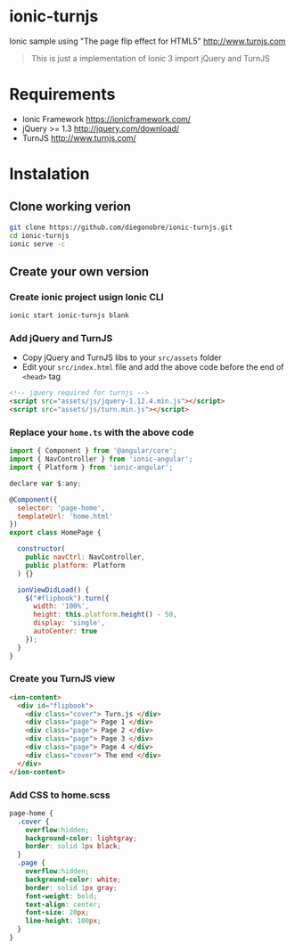 # ionic-turnjs
Ionic sample using "The page flip effect for HTML5" http://www.turnjs.com

> This is just a implementation of Ionic 3 import jQuery and TurnJS

# Requirements
- Ionic Framework https://ionicframework.com/
- jQuery >= 1.3 http://jquery.com/download/
- TurnJS http://www.turnjs.com/

# Instalation
## **Clone working verion**
```bash
git clone https://github.com/diegonobre/ionic-turnjs.git
cd ionic-turnjs
ionic serve -c
```

## **Create your own version**
### Create ionic project usign Ionic CLI
```bash
ionic start ionic-turnjs blank
```

### Add jQuery and TurnJS
- Copy jQuery and TurnJS libs to your `src/assets` folder
- Edit your `src/index.html` file and add the above code before the end of `<head>` tag
 
```html
<!-- jquery required for turnjs -->
<script src="assets/js/jquery-1.12.4.min.js"></script>
<script src="assets/js/turn.min.js"></script>
```

### Replace your `home.ts` with the above code
```js
import { Component } from '@angular/core';
import { NavController } from 'ionic-angular';
import { Platform } from 'ionic-angular';

declare var $:any;

@Component({
  selector: 'page-home',
  templateUrl: 'home.html'
})
export class HomePage {

  constructor(
    public navCtrl: NavController,
    public platform: Platform
  ) {}

  ionViewDidLoad() {
    $("#flipbook").turn({
      width: '100%',
      height: this.platform.height() - 50,
      display: 'single',
      autoCenter: true
    });
  }
}
```

### Create you TurnJS view
```html
<ion-content>
  <div id="flipbook">
    <div class="cover"> Turn.js </div>
    <div class="page"> Page 1 </div>
    <div class="page"> Page 2 </div>
    <div class="page"> Page 3 </div>
    <div class="page"> Page 4 </div>
    <div class="cover"> The end </div>
  </div>
</ion-content>
```

### Add CSS to home.scss
```css
page-home {
  .cover {
    overflow:hidden;
    background-color: lightgray;
    border: solid 1px black;
  }
  .page {
    overflow:hidden;
    background-color: white;
    border: solid 1px gray;
    font-weight: bold;
    text-align: center;
    font-size: 20px;
    line-height: 100px;
  }
}
```
